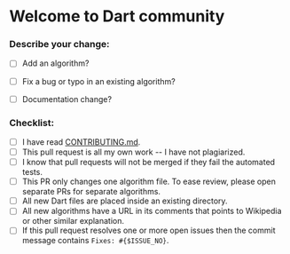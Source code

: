 # Welcome to Dart community

### **Describe your change:**

* [ ] Add an algorithm?
* [ ] Fix a bug or typo in an existing algorithm?
* [ ] Documentation change?


### **Checklist:**
* [ ] I have read [CONTRIBUTING.md](https://github.com/AlAbtAlgo/Dart/blob/master/CONTRIBUTING.md).
* [ ] This pull request is all my own work -- I have not plagiarized.
* [ ] I know that pull requests will not be merged if they fail the automated tests.
* [ ] This PR only changes one algorithm file.  To ease review, please open separate PRs for separate algorithms.
* [ ] All new Dart files are placed inside an existing directory.
* [ ] All new algorithms have a URL in its comments that points to Wikipedia or other similar explanation.
* [ ] If this pull request resolves one or more open issues then the commit message contains `Fixes: #{$ISSUE_NO}`.
